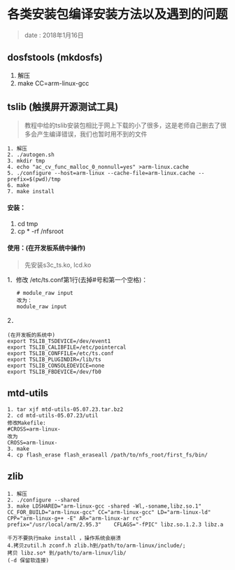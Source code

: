 # 各类安装包编译安装方法以及遇到的问题
> date : 2018年1月16日

## dosfstools (mkdosfs)
1. 解压
2. make CC=arm-linux-gcc

## tslib (触摸屏开源测试工具)
> 教程中给的tslib安装包相比于网上下载的小了很多，这是老师自己删去了很多会产生编译错误，我们也暂时用不到的文件

```shell
1. 解压
2. ./autogen.sh 
3. mkdir tmp
4. echo "ac_cv_func_malloc_0_nonnull=yes" >arm-linux.cache
5. ./configure --host=arm-linux --cache-file=arm-linux.cache --prefix=$(pwd)/tmp
6. make
7. make install
```
#### 安装：
1. cd tmp
2. cp * -rf /nfsroot

#### 使用：(在开发板系统中操作)

> 先安装s3c_ts.ko, lcd.ko

1．修改 /etc/ts.conf第1行(去掉#号和第一个空格)：
```shell
   # module_raw input
   改为：
   module_raw input
```
2．

```shell
(在开发板的系统中)
export TSLIB_TSDEVICE=/dev/event1
export TSLIB_CALIBFILE=/etc/pointercal
export TSLIB_CONFFILE=/etc/ts.conf
export TSLIB_PLUGINDIR=/lib/ts
export TSLIB_CONSOLEDEVICE=none
export TSLIB_FBDEVICE=/dev/fb0
```

## mtd-utils

```shell
1. tar xjf mtd-utils-05.07.23.tar.bz2 
2. cd mtd-utils-05.07.23/util
修改Makefile:
#CROSS=arm-linux-
改为
CROSS=arm-linux-
3. make
4. cp flash_erase flash_eraseall /path/to/nfs_root/first_fs/bin/
```

## zlib
```shell
1. 解压
2. ./configure --shared
3. make LDSHARED="arm-linux-gcc -shared -Wl,-soname,libz.so.1" CC_FOR_BUILD="arm-linux-gcc" CC="arm-linux-gcc" LD="arm-linux-ld" CPP="arm-linux-g++ -E" AR="arm-linux-ar rc" prefix="/usr/local/arm/2.95.3"    CFLAGS="-fPIC" libz.so.1.2.3 libz.a

千万不要执行make install ，操作系统会崩溃
4.拷贝zutil.h zconf.h zlib.h到/path/to/arm-linux/include/;
拷贝 libz.so* 到/path/to/arm-linux/lib/
(-d 保留软连接)
```


